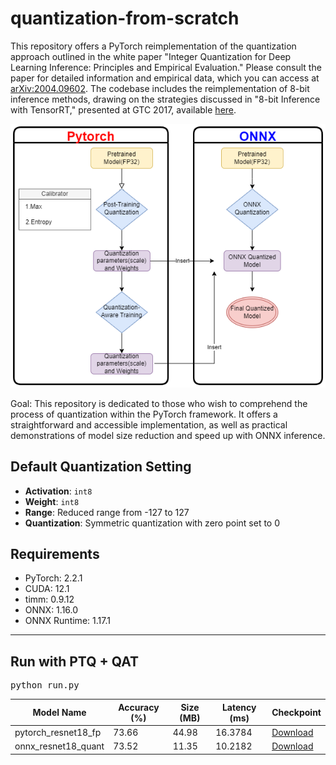 # quantization-from-scratch
This repository offers a PyTorch reimplementation of the quantization approach outlined in the white paper "Integer Quantization for Deep Learning Inference: Principles and Empirical Evaluation." Please consult the paper for detailed information and empirical data, which you can access at [arXiv:2004.09602](https://arxiv.org/abs/2004.09602). The codebase includes the reimplementation of 8-bit inference methods, drawing on the strategies discussed in "8-bit Inference with TensorRT," presented at GTC 2017, available [here](https://on-demand.gputechconf.com/gtc/2017/presentation/s7310-8-bit-inference-with-tensorrt.pdf).

![Example Image](/images/quantization_flow.drawio.png "Quantization Flow")

Goal: This repository is dedicated to those who wish to comprehend the process of quantization within the PyTorch framework. It offers a straightforward and accessible implementation, as well as practical demonstrations of model size reduction and speed up with ONNX inference. 

## Default Quantization Setting
- **Activation**: `int8`
- **Weight**: `int8`
- **Range**: Reduced range from -127 to 127
- **Quantization**: Symmetric quantization with zero point set to 0


## Requirements
- PyTorch: 2.2.1
- CUDA: 12.1
- timm: 0.9.12
- ONNX: 1.16.0
- ONNX Runtime: 1.17.1

____________________________________________________________________________________________
## Run with PTQ + QAT
<pre>
python run.py
</pre>

| Model Name           | Accuracy (%) | Size (MB) | Latency (ms) | Checkpoint |
|----------------------|--------------|-----------|--------------|------------|
| pytorch_resnet18_fp  | 73.66        | 44.98     | 16.3784      |[Download](https://drive.google.com/file/d/1DXdomOlWoPvT2DKW6_r9tq9v2rH8y_00/view?usp=sharing) |
| onnx_resnet18_quant  | 73.52        | 11.35     | 10.2182      |[Download](https://drive.google.com/file/d/1B_cR5QlXdnpzGfaQcAGtFjV0d3kLctcJ/view?usp=sharing) |





